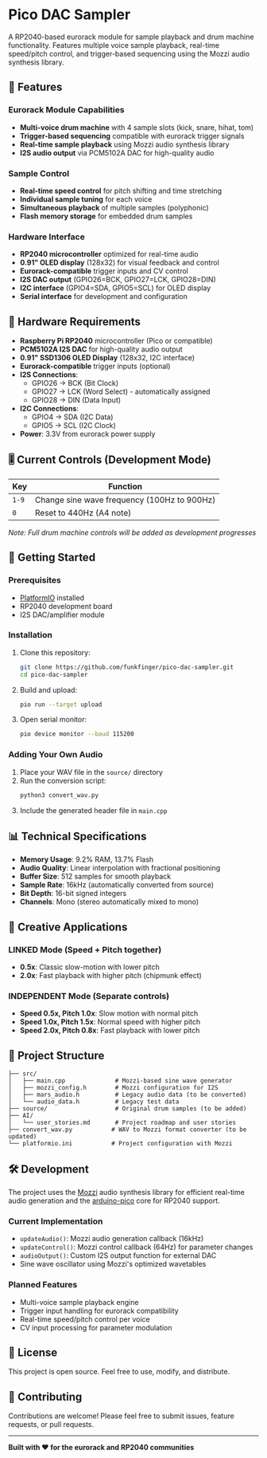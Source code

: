 # Pico DAC Sampler

A RP2040-based eurorack module for sample playback and drum machine functionality. Features multiple voice sample playback, real-time speed/pitch control, and trigger-based sequencing using the Mozzi audio synthesis library.

## 🎵 Features

### **Eurorack Module Capabilities**

- **Multi-voice drum machine** with 4 sample slots (kick, snare, hihat, tom)
- **Trigger-based sequencing** compatible with eurorack trigger signals
- **Real-time sample playback** using Mozzi audio synthesis library
- **I2S audio output** via PCM5102A DAC for high-quality audio

### **Sample Control**

- **Real-time speed control** for pitch shifting and time stretching
- **Individual sample tuning** for each voice
- **Simultaneous playback** of multiple samples (polyphonic)
- **Flash memory storage** for embedded drum samples

### **Hardware Interface**

- **RP2040 microcontroller** optimized for real-time audio
- **0.91" OLED display** (128x32) for visual feedback and control
- **Eurorack-compatible** trigger inputs and CV control
- **I2S DAC output** (GPIO26=BCK, GPIO27=LCK, GPIO28=DIN)
- **I2C interface** (GPIO4=SDA, GPIO5=SCL) for OLED display
- **Serial interface** for development and configuration

## 🔧 Hardware Requirements

- **Raspberry Pi RP2040** microcontroller (Pico or compatible)
- **PCM5102A I2S DAC** for high-quality audio output
- **0.91" SSD1306 OLED Display** (128x32, I2C interface)
- **Eurorack-compatible** trigger inputs (optional)
- **I2S Connections**:
  - GPIO26 → BCK (Bit Clock)
  - GPIO27 → LCK (Word Select) - automatically assigned
  - GPIO28 → DIN (Data Input)
- **I2C Connections**:
  - GPIO4 → SDA (I2C Data)
  - GPIO5 → SCL (I2C Clock)
- **Power**: 3.3V from eurorack power supply

## 🎚️ Current Controls (Development Mode)

| Key   | Function                                    |
| ----- | ------------------------------------------- |
| `1-9` | Change sine wave frequency (100Hz to 900Hz) |
| `0`   | Reset to 440Hz (A4 note)                    |

_Note: Full drum machine controls will be added as development progresses_

## 🚀 Getting Started

### **Prerequisites**

- [PlatformIO](https://platformio.org/) installed
- RP2040 development board
- I2S DAC/amplifier module

### **Installation**

1. Clone this repository:

   ```bash
   git clone https://github.com/funkfinger/pico-dac-sampler.git
   cd pico-dac-sampler
   ```

2. Build and upload:

   ```bash
   pio run --target upload
   ```

3. Open serial monitor:
   ```bash
   pio device monitor --baud 115200
   ```

### **Adding Your Own Audio**

1. Place your WAV file in the `source/` directory
2. Run the conversion script:
   ```bash
   python3 convert_wav.py
   ```
3. Include the generated header file in `main.cpp`

## 📊 Technical Specifications

- **Memory Usage**: 9.2% RAM, 13.7% Flash
- **Audio Quality**: Linear interpolation with fractional positioning
- **Buffer Size**: 512 samples for smooth playback
- **Sample Rate**: 16kHz (automatically converted from source)
- **Bit Depth**: 16-bit signed integers
- **Channels**: Mono (stereo automatically mixed to mono)

## 🎯 Creative Applications

### **LINKED Mode** (Speed + Pitch together)

- **0.5x**: Classic slow-motion with lower pitch
- **2.0x**: Fast playback with higher pitch (chipmunk effect)

### **INDEPENDENT Mode** (Separate controls)

- **Speed 0.5x, Pitch 1.0x**: Slow motion with normal pitch
- **Speed 1.0x, Pitch 1.5x**: Normal speed with higher pitch
- **Speed 2.0x, Pitch 0.8x**: Fast playback with lower pitch

## 📁 Project Structure

```
├── src/
│   ├── main.cpp              # Mozzi-based sine wave generator
│   ├── mozzi_config.h        # Mozzi configuration for I2S
│   ├── mars_audio.h          # Legacy audio data (to be converted)
│   └── audio_data.h          # Legacy test data
├── source/                   # Original drum samples (to be added)
├── AI/
│   └── user_stories.md       # Project roadmap and user stories
├── convert_wav.py           # WAV to Mozzi format converter (to be updated)
└── platformio.ini           # Project configuration with Mozzi
```

## 🛠️ Development

The project uses the [Mozzi](https://github.com/sensorium/Mozzi) audio synthesis library for efficient real-time audio generation and the [arduino-pico](https://github.com/earlephilhower/arduino-pico) core for RP2040 support.

### **Current Implementation**

- `updateAudio()`: Mozzi audio generation callback (16kHz)
- `updateControl()`: Mozzi control callback (64Hz) for parameter changes
- `audioOutput()`: Custom I2S output function for external DAC
- Sine wave oscillator using Mozzi's optimized wavetables

### **Planned Features**

- Multi-voice sample playback engine
- Trigger input handling for eurorack compatibility
- Real-time speed/pitch control per voice
- CV input processing for parameter modulation

## 📄 License

This project is open source. Feel free to use, modify, and distribute.

## 🤝 Contributing

Contributions are welcome! Please feel free to submit issues, feature requests, or pull requests.

---

**Built with ❤️ for the eurorack and RP2040 communities**
